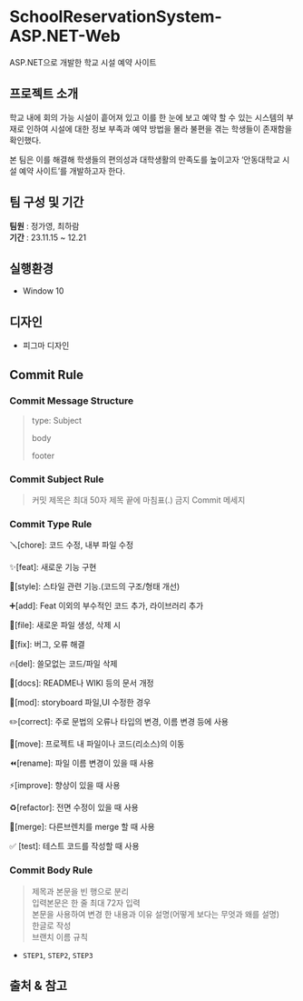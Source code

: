 # SchoolReservationSystem-ASP.NET-Web
ASP.NET으로 개발한 학교 시설 예약 사이트


## 프로젝트 소개
학교 내에 회의 가능 시설이 흩어져 있고 이를 한 눈에 보고 예약 할 수 있는 시스템의 부재로 인하여 시설에 대한 정보 부족과 예약 방법을 몰라 불편을 겪는 학생들이 존재함을 확인했다.

본 팀은 이를 해결해 학생들의 편의성과  대학생활의 만족도를 높이고자 ‘안동대학교 시설 예약 사이트’를 개발하고자 한다. 

## 팀 구성 및 기간 
<b>팀원</b> : 정가영, 최하람<br>
<b>기간</b> : 23.11.15 ~ 12.21

## 실행환경
- Window 10

## 디자인
- 피그마 디자인

## Commit Rule

### Commit Message Structure

> type: Subject
> 
> 
> body
> 
> footer
> 

### Commit Subject  Rule

> 커밋 제목은 최대 50자 
제목 끝에 마침표(.) 금지
Commit 메세지
> 

### Commit Type Rule

🪛[chore]: 코드 수정, 내부 파일 수정

✨[feat]: 새로운 기능 구현

🎨[style]: 스타일 관련 기능.(코드의 구조/형태 개선)

➕[add]: Feat 이외의 부수적인 코드 추가, 라이브러리 추가

🔧[file]: 새로운 파일 생성, 삭제 시

🐛[fix]: 버그, 오류 해결

🔥[del]: 쓸모없는 코드/파일 삭제

📝[docs]: README나 WIKI 등의 문서 개정

💄[mod]: storyboard 파일,UI 수정한 경우

✏️[correct]: 주로 문법의 오류나 타입의 변경, 이름 변경 등에 사용

🚚[move]: 프로젝트 내 파일이나 코드(리소스)의 이동

⏪️[rename]: 파일 이름 변경이 있을 때 사용

⚡️[improve]: 향상이 있을 때 사용

♻️[refactor]: 전면 수정이 있을 때 사용

🔀[merge]: 다른브렌치를 merge 할 때 사용

✅ [test]: 테스트 코드를 작성할 때 사용


### **Commit Body Rule**

> 제목과 본문을 빈 행으로 분리<br>
입력본문은 한 줄 최대 72자 입력<br>
본문을 사용하여 변경 한 내용과 이유 설명(어떻게 보다는 무엇과 왜를 설명)<br>
한글로 작성<br>
브랜치 이름 규칙
> 
- `STEP1`, `STEP2`, `STEP3`

## 출처 & 참고


